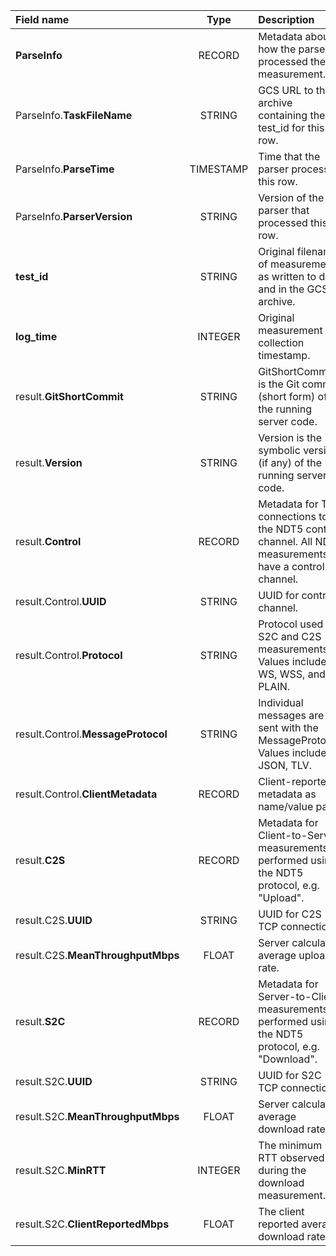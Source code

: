 | Field name       | Type       | Description    |
| :----------------|:----------:|:---------------|
| **ParseInfo** | RECORD | Metadata about how the parser processed the measurement. |
| ParseInfo.**TaskFileName** | STRING | GCS URL to the archive containing the test_id for this row. |
| ParseInfo.**ParseTime** | TIMESTAMP | Time that the parser processed this row. |
| ParseInfo.**ParserVersion** | STRING | Version of the parser that processed this row. |
| **test_id** | STRING | Original filename of measurement as written to disk and in the GCS archive. |
| **log_time** | INTEGER | Original measurement collection timestamp. |
| result.**GitShortCommit** | STRING | GitShortCommit is the Git commit (short form) of the running server code. |
| result.**Version** | STRING | Version is the symbolic version (if any) of the running server code. |
| result.**Control** | RECORD | Metadata for TCP connections to the NDT5 control channel. All NDT5 measurements have a control channel. |
| result.Control.**UUID** | STRING | UUID for control channel. |
| result.Control.**Protocol** | STRING | Protocol used for S2C and C2S measurements. Values include WS, WSS, and PLAIN. |
| result.Control.**MessageProtocol** | STRING | Individual messages are sent with the MessageProtocol. Values include JSON, TLV. |
| result.Control.**ClientMetadata** | RECORD | Client-reported metadata as name/value pairs. |
| result.**C2S** | RECORD | Metadata for Client-to-Server measurements performed using the NDT5 protocol, e.g. "Upload". |
| result.C2S.**UUID** | STRING | UUID for C2S TCP connection. |
| result.C2S.**MeanThroughputMbps** | FLOAT | Server calculated average upload rate. |
| result.**S2C** | RECORD | Metadata for Server-to-Client measurements performed using the NDT5 protocol, e.g. "Download". |
| result.S2C.**UUID** | STRING | UUID for S2C TCP connection. |
| result.S2C.**MeanThroughputMbps** | FLOAT | Server calculated average download rate. |
| result.S2C.**MinRTT** | INTEGER | The minimum RTT observed during the download measurement. |
| result.S2C.**ClientReportedMbps** | FLOAT | The client reported average download rate. |
